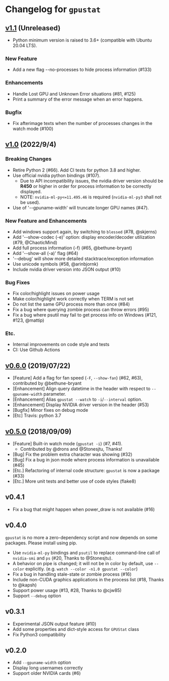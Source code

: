 Changelog for `gpustat`
=======================

## [v1.1][milestone-1.1] (Unreleased)

[milestone-1.1]: https://github.com/wookayin/gpustat/milestone/5

- Python minimum version is raised to 3.6+ (compatible with Ubuntu 20.04 LTS).

### New Feature

- Add a new flag --no-processes to hide process information (#133)

### Enhancements

- Handle Lost GPU and Unknown Error situations (#81, #125)
- Print a summary of the error message when an error happens.

### Bugfix

- Fix afterimage texts when the number of processes changes in the watch mode (#100)


## [v1.0][milestone-1.0] (2022/9/4)

[milestone-1.0]: https://github.com/wookayin/gpustat/milestone/4

### Breaking Changes

- Retire Python 2 (#66). Add CI tests for python 3.8 and higher.
- Use official nvidia python bindings (#107).
    - Due to API incompatibility issues, the nvidia driver version should be **R450** or higher
      in order for process information to be correctly displayed.
    - NOTE: `nvidia-ml-py<=11.495.46` is required (`nvidia-ml-py3` shall not be used).
- Use of '--gpuname-width' will truncate longer GPU names (#47).

### New Feature and Enhancements

- Add windows support again, by switching to `blessed` (#78, @skjerns)
- Add '--show-codec (-e)' option: display encoder/decoder utilization (#79, @ChaoticMind)
- Add full process information (-f) (#65, @bethune-bryant)
- Add '--show-all (-a)' flag (#64)
- '--debug' will show more detailed stacktrace/exception information
- Use unicode symbols (#58, @arinbjornk)
- Include nvidia driver version into JSON output (#10)

### Bug Fixes

- Fix color/highlight issues on power usage
- Make color/highlight work correctly when TERM is not set
- Do not list the same GPU process more than once (#84)
- Fix a bug where querying zombie process can throw errors (#95)
- Fix a bug where psutil may fail to get process info on Windows (#121, #123, @mattip)

### Etc.

- Internal improvements on code style and tests
- CI: Use Github Actions


## [v0.6.0][milestone-0.6] (2019/07/22)

[milestone-0.6]: https://github.com/wookayin/gpustat/issues?q=milestone%3A0.6

- [Feature] Add a flag for fan speed (`-F`, `--show-fan`) (#62, #63), contributed by @bethune-bryant
- [Enhancement] Align query datetime in the header with respect to `--gpuname-width` parameter.
- [Enhancement] Alias `gpustat --watch` to `-i`/`--interval` option.
- [Enhancement] Display NVIDIA driver version in the header (#53)
- [Bugfix] Minor fixes on debug mode
- [Etc] Travis: python 3.7


## [v0.5.0][milestone-0.5] (2018/09/09)

[milestone-0.5]: https://github.com/wookayin/gpustat/issues?q=milestone%3A0.5

- [Feature] Built-in watch mode (`gpustat -i`) (#7, #41).
   - Contributed by @drons and @Stonesjtu, Thanks!
- [Bug] Fix the problem extra character was showing (#32)
- [Bug] Fix a bug in json mode where process information is unavailable (#45)
- [Etc.] Refactoring of internal code structure: `gpustat` is now a package (#33)
- [Etc.] More unit tests and better use of code styles (flake8)



## v0.4.1

- Fix a bug that might happen when power_draw is not available (#16)


## v0.4.0

`gpustat` is no more a zero-dependency script and now depends on some packages. Please install using pip.

- Use `nvidia-ml-py` bindings and `psutil` to replace command-line call of `nvidia-smi` and `ps` (#20, Thanks to @Stonesjtu).
- A behavior on pipe is changed; it will not be in color by default, use `--color` explicitly. (e.g. `watch --color -n1.0 gpustat --color`)
- Fix a bug in handling stale-state or zombie process (#16)
- Include non-CUDA graphics applications in the process list (#18, Thanks to @kapsh)
- Support power usage (#13, #28, Thanks to @cjw85)
- Support `--debug` option


## v0.3.1

- Experimental JSON output feature (#10)
- Add some properties and dict-style access for `GPUStat` class
- Fix Python3 compatibility


## v0.2.0

- Add `--gpuname-width` option
- Display long usernames correctly
- Support older NVIDIA cards (#6)
